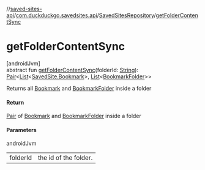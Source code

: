 //[saved-sites-api](../../../index.md)/[com.duckduckgo.savedsites.api](../index.md)/[SavedSitesRepository](index.md)/[getFolderContentSync](get-folder-content-sync.md)

# getFolderContentSync

[androidJvm]\
abstract fun [getFolderContentSync](get-folder-content-sync.md)(folderId: [String](https://kotlinlang.org/api/latest/jvm/stdlib/kotlin/-string/index.html)): [Pair](https://kotlinlang.org/api/latest/jvm/stdlib/kotlin/-pair/index.html)&lt;[List](https://kotlinlang.org/api/latest/jvm/stdlib/kotlin.collections/-list/index.html)&lt;[SavedSite.Bookmark](../../com.duckduckgo.savedsites.api.models/-saved-site/-bookmark/index.md)&gt;, [List](https://kotlinlang.org/api/latest/jvm/stdlib/kotlin.collections/-list/index.html)&lt;[BookmarkFolder](../../com.duckduckgo.savedsites.api.models/-bookmark-folder/index.md)&gt;&gt;

Returns all [Bookmark](../../com.duckduckgo.savedsites.api.models/-saved-site/-bookmark/index.md) and [BookmarkFolder](../../com.duckduckgo.savedsites.api.models/-bookmark-folder/index.md) inside a folder

#### Return

[Pair](https://kotlinlang.org/api/latest/jvm/stdlib/kotlin/-pair/index.html) of [Bookmark](../../com.duckduckgo.savedsites.api.models/-saved-site/-bookmark/index.md) and [BookmarkFolder](../../com.duckduckgo.savedsites.api.models/-bookmark-folder/index.md) inside a folder

#### Parameters

androidJvm

| | |
|---|---|
| folderId | the id of the folder. |
